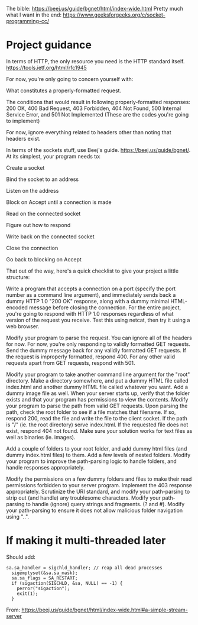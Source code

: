 The bible: https://beej.us/guide/bgnet/html/index-wide.html
Pretty much what I want in the end: https://www.geeksforgeeks.org/c/socket-programming-cc/

# Project guidance

In terms of HTTP, the only resource you need is the HTTP standard itself. https://tools.ietf.org/html/rfc1945

For now, you're only going to concern yourself with:

What constitutes a properly-formatted request.

The conditions that would result in following properly-formatted responses: 200 OK, 400 Bad Request, 403 Forbidden, 404 Not Found, 500 Internal Service Error, and 501 Not Implemented (These are the codes you're going to implement)

For now, ignore everything related to headers other than noting that headers exist.

In terms of the sockets stuff, use Beej's guide. https://beej.us/guide/bgnet/. At its simplest, your program needs to:

Create a socket

Bind the socket to an address

Listen on the address

Block on Accept until a connection is made

Read on the connected socket

Figure out how to respond

Write back on the connected socket

Close the connection

Go back to blocking on Accept

That out of the way, here's a quick checklist to give your project a little structure:

Write a program that accepts a connection on a port (specify the port number as a command line argument), and immediately sends back a dummy HTTP 1.0 "200 OK" response, along with a dummy minimal HTML-encoded message before closing the connection. For the entire project, you're going to respond with HTTP 1.0 responses regardless of what version of the request you receive. Test this using netcat, then try it using a web browser.

Modify your program to parse the request. You can ignore all of the headers for now. For now, you're only responding to validly formatted GET requests. Send the dummy message back for any validly formatted GET requests. If the request is improperly formatted, respond 400. For any other valid requests apart from GET requests, respond with 501.

Modify your program to take another command line argument for the "root" directory. Make a directory somewhere, and put a dummy HTML file called index.html and another dummy HTML file called whatever you want. Add a dummy image file as well. When your server starts up, verify that the folder exists and that your program has permissions to view the contents. Modify your program to parse the path from valid GET requests. Upon parsing the path, check the root folder to see if a file matches that filename. If so, respond 200, read the file and write the file to the client socket. If the path is "/" (ie. the root directory) serve index.html. If the requested file does not exist, respond 404 not found. Make sure your solution works for text files as well as binaries (ie. images).

Add a couple of folders to your root folder, and add dummy html files (and dummy index.html files) to them. Add a few levels of nested folders. Modify your program to improve the path-parsing logic to handle folders, and handle responses appropriately.

Modify the permissions on a few dummy folders and files to make their read permissions forbidden to your server program. Implement the 403 response appropriately. Scrutinize the URI standard, and modify your path-parsing to strip out (and handle) any troublesome characters. Modify your path-parsing to handle (ignore) query strings and fragments. (? and #). Modify your path-parsing to ensure it does not allow malicious folder navigation using "..".

# If making it multi-threaded later

Should add:

```
sa.sa_handler = sigchld_handler; // reap all dead processes
  sigemptyset(&sa.sa_mask);
  sa.sa_flags = SA_RESTART;
  if (sigaction(SIGCHLD, &sa, NULL) == -1) {
    perror("sigaction");
    exit(1);
  }
```

From: https://beej.us/guide/bgnet/html/index-wide.html#a-simple-stream-server
